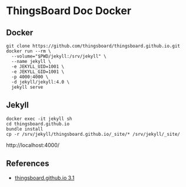 # ThingsBoard Doc Docker

## Docker
```
git clone https://github.com/thingsboard/thingsboard.github.io.git
docker run --rm \
  --volume="$PWD/jekyll:/srv/jekyll" \
  --name jekyll \
  -e JEKYLL_UID=1001 \
  -e JEKYLL_GID=1001 \
  -p 4000:4000 \
  -d jekyll/jekyll:4.0 \
  jekyll serve
```

## Jekyll
```
docker exec -it jekyll sh
cd thingsboard.github.io
bundle install
cp -r /srv/jekyll/thingsboard.github.io/_site/* /srv/jekyll/_site/
```
http://localhost:4000/

## References
- [thingsboard.github.io 3.1](https://github.com/thingsboard/thingsboard.github.io/tree/develop/3.1)